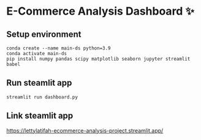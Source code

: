 # E-Commerce Analysis Dashboard ✨

## Setup environment

```
conda create --name main-ds python=3.9
conda activate main-ds
pip install numpy pandas scipy matplotlib seaborn jupyter streamlit babel
```

## Run steamlit app

```
streamlit run dashboard.py
```

## Link steamlit app

https://lettylatifah-ecommerce-analysis-project.streamlit.app/
